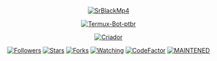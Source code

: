 <p align="center">
<a href="https://ibb.co/G7PZnyz"><img src="https://i.ibb.co/mqjq4Fb/IMG-20211031-WA0066.jpg" alt="SrBlackMp4" border="0"></a>
</p>
<p align="center">
<a href="#"><img title="Termux-Bot-ptbr" src="https://img.shields.io/badge/Bot WhatsApp-green?colorA=%23ff0000&colorB=%23017e40&style=for-the-badge"></a>
</p>
<p align="center">
<a href="https://github.com/SrBlackMp4"><img title="Criador" src="https://img.shields.io/badge/Criador-SrBlack-red.svg?style=for-the-badge&logo=github"></a>
</p>
<p align="center">
<a href="https://github.com/SrBlackMp4/followers"><img title="Followers" src="https://img.shields.io/github/followers/SrBlackMp4?color=blue&style=flat-square"></a>
<a href="https://github.com/SrBlackMp4/Termux-Bot-ptbr/stargazers/"><img title="Stars" src="https://img.shields.io/github/stars/SrBlackMp4/Termux-Bot-ptbr?color=red&style=flat-square"></a>
<a href="https://github.com/SrBlackMp4/Termux-Bot-ptbr/network/members"><img title="Forks" src="https://img.shields.io/github/forks/SrBlackMp4/Termux-Bot-ptbr?color=red&style=flat-square"></a>
<a href="https://github.com/SrBlackMp4/Termux-Bot-ptbr/watchers"><img title="Watching" src="https://img.shields.io/github/watchers/SrBlackMp4/Termux-Bot-ptbr?label=Watchers&color=blue&style=flat-square"></a>
<a href="https://www.codefactor.io/repository/github/SrBlackMp4/Termux-Bot-ptbr"><img src="https://www.codefactor.io/repository/github/SrBlackMp4/Termux-Bot-ptbr/badge" alt="CodeFactor" /></a>
<a href="#"><img title="MAINTENED" src="https://img.shields.io/badge/MAINTENED-NO-blue.svg"</a>
</p>
